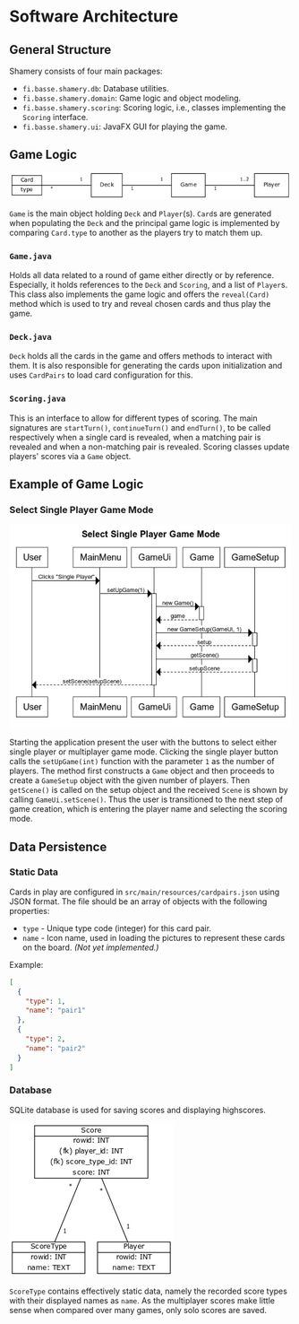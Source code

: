 # Software Architecture

## General Structure

Shamery consists of four main packages:

- `fi.basse.shamery.db`: Database utilities.
- `fi.basse.shamery.domain`: Game logic and object modeling.
- `fi.basse.shamery.scoring`: Scoring logic, i.e., classes implementing the `Scoring` interface.
- `fi.basse.shamery.ui`: JavaFX GUI for playing the game.

## Game Logic

![Class Diagram](images/class_diagram.png)

`Game` is the main object holding `Deck` and `Player`(s). `Card`s are generated when populating the `Deck` and the principal game logic is implemented by comparing `Card.type` to another as the players try to match them up.

### `Game.java`

Holds all data related to a round of game either directly or by reference. Especially, it holds references to the `Deck` and `Scoring`, and a list of `Player`s. This class also implements the game logic and offers the `reveal(Card)` method which is used to try and reveal chosen cards and thus play the game.

### `Deck.java`

`Deck` holds all the cards in the game and offers methods to interact with them. It is also responsible for generating the cards upon initialization and uses `CardPairs` to load card configuration for this.

### `Scoring.java`

This is an interface to allow for different types of scoring. The main signatures are `startTurn()`, `continueTurn()` and `endTurn()`, to be called respectively when a single card is revealed, when a matching pair is revealed and when a non-matching pair is revealed. Scoring classes update players' scores via a `Game` object.

## Example of Game Logic

### Select Single Player Game Mode

![New Game Sequence Diagram](images/new_game_diagram.png)

Starting the application present the user with the buttons to select either single player or multiplayer game mode. Clicking the single player button calls the `setUpGame(int)` function with the parameter `1` as the number of players. The method first constructs a `Game` object and then proceeds to create a `GameSetup` object with the given number of players. Then `getScene()` is called on the setup object and the received `Scene` is shown by calling `GameUi.setScene()`. Thus the user is transitioned to the next step of game creation, which is entering the player name and selecting the scoring mode.

## Data Persistence

### Static Data

Cards in play are configured in `src/main/resources/cardpairs.json` using JSON format. The file should be an array of objects with the following properties:

- `type` - Unique type code (integer) for this card pair.
- `name` - Icon name, used in loading the pictures to represent these cards on the board. *(Not yet implemented.)*

Example:

```json
[
  {
    "type": 1,
    "name": "pair1"
  },
  {
    "type": 2,
    "name": "pair2"
  }
]
```

### Database

SQLite database is used for saving scores and displaying highscores.

![Database Structure](./images/db_diagram.png)

`ScoreType` contains effectively static data, namely the recorded score types with their displayed names as `name`. As the multiplayer scores make little sense when compared over many games, only solo scores are saved.
